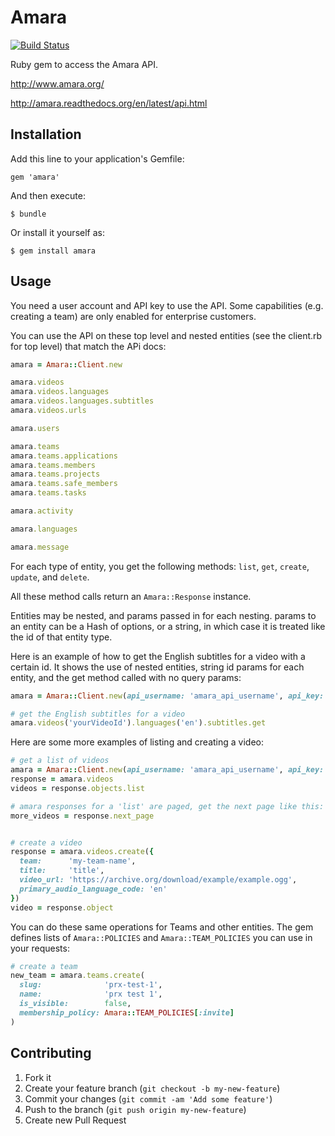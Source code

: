 # Amara

[![Build Status](https://travis-ci.org/PRX/amara.svg?branch=master)](https://travis-ci.org/PRX/amara)

Ruby gem to access the Amara API.

http://www.amara.org/

http://amara.readthedocs.org/en/latest/api.html

## Installation

Add this line to your application's Gemfile:

    gem 'amara'

And then execute:

    $ bundle

Or install it yourself as:

    $ gem install amara

## Usage

You need a user account and API key to use the API.
Some capabilities (e.g. creating a team) are only enabled for enterprise customers.

You can use the API on these top level and nested entities (see the client.rb for top level) that match the APi docs:

```ruby
amara = Amara::Client.new

amara.videos
amara.videos.languages
amara.videos.languages.subtitles
amara.videos.urls

amara.users

amara.teams
amara.teams.applications
amara.teams.members
amara.teams.projects
amara.teams.safe_members
amara.teams.tasks

amara.activity

amara.languages

amara.message
```

For each type of entity, you get the following methods: `list`, `get`, `create`, `update`, and `delete`.

All these method calls return an `Amara::Response` instance.

Entities may be nested, and params passed in for each nesting.
params to an entity can be a Hash of options, or a string, in which case it is treated like the id of that entity type.

Here is an example of how to get the English subtitles for a video with a certain id.
It shows the use of nested entities, string id params for each entity, and the get method called with no query params:
```ruby
amara = Amara::Client.new(api_username: 'amara_api_username', api_key: 'amara_api_key')

# get the English subtitles for a video
amara.videos('yourVideoId').languages('en').subtitles.get

```

Here are some more examples of listing and creating a video:
```ruby
# get a list of videos
amara = Amara::Client.new(api_username: 'amara_api_username', api_key: 'amara_api_key')
response = amara.videos
videos = response.objects.list

# amara responses for a 'list' are paged, get the next page like this:
more_videos = response.next_page


# create a video
response = amara.videos.create({
  team:      'my-team-name',
  title:     'title',
  video_url: 'https://archive.org/download/example/example.ogg',
  primary_audio_language_code: 'en'
})
video = response.object
```

You can do these same operations for Teams and other entities.
The gem defines lists of `Amara::POLICIES` and `Amara::TEAM_POLICIES` you can use in your requests:
```ruby
# create a team
new_team = amara.teams.create(
  slug:              'prx-test-1',
  name:              'prx test 1',
  is_visible:        false,
  membership_policy: Amara::TEAM_POLICIES[:invite]
)

```

## Contributing

1. Fork it
2. Create your feature branch (`git checkout -b my-new-feature`)
3. Commit your changes (`git commit -am 'Add some feature'`)
4. Push to the branch (`git push origin my-new-feature`)
5. Create new Pull Request
